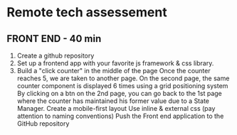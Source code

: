 # Remote tech assessement

## FRONT END - 40 min
1. Create a github repository
2. Set up a frontend app with your favorite js framework & css library. 
3. Build a "click counter" in the middle of the page
Once the counter reaches 5, we are taken to another page.
On the second page, the same counter component is displayed 6 times using a grid positioning system
By clicking on a btn on the 2nd page, you can go back to the 1st page where the counter has maintained his former value due to a State Manager.
Create a mobile-first layout
Use inline & external css (pay attention to naming conventions)
Push the Front end application to the GitHub repository

